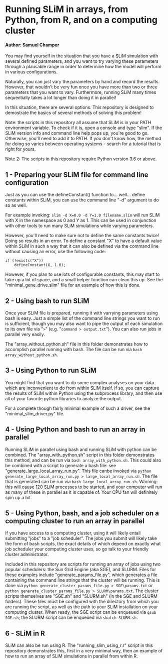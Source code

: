 # Running SLiM in arrays, from Python, from R, and on a computing cluster

#### Author: Samuel Champer

You may find yourself in the situation that you have a SLiM simulation with several defined parameters, and you want to try varying these parameters through a plausable range in order to determine how the model will perform in various configurations.

Naturally, you can just vary the parameters by hand and record the results. However, that wouldn't be very fun once you have more than two or three parameters that you want to vary. Furthermore, running SLiM many times sequentially takes a lot longer than doing it in parallel!

In this situation, there are several options. This repository is designed to demostrate the basics of several methods of solving this problem!

Note: the scripts in this repository all assume that SLiM is in your PATH environment variable. To check if it is, open a console and type "slim". If the SLiM version info and command line help pops up, you're good to go. Otherwise, you'll need to add it to PATH. If you don't know how, the method for doing so varies between operating systems - search for a tutorial that is right for yours.

Note 2: The scripts in this repository require Python version 3.6 or above.

## 1 - Preparing your SLiM file for command line configuration

Just as you can use the defineConstant() function to... well... define constants within SLiM, you can use the command line "-d" argument to do so as well.

For example invoking: ``slim -d X=0.0 -d Y=1.0 filename.slim`` will run SLiM with X in the namespace as 0 and Y as 1. This can be used in conjunction with other tools to run many SLiM simulations while varying parameters.

However, you'll need to make sure not to define the same constants twice! Doing so results in an error. To define a constant "X" to have a default value within SLiM in such a way that it can also be defined via the command line without causing an error, use the following code:
```
if (!exists("X"))
    defineConstant(X, 1.0);
```
However, if you plan to use lots of configurable constants, this may start to take up a lot of space, and a small helper function can clean this up. See the "minimal_gene_drive.slim" file for an example of how this is done.

## 2 - Using bash to run SLiM

Once your SLiM file is prepared, running it with varrying parameters using bash is easy. Just a simple list of the command line strings you want to run is sufficient, though you may also want to pipe the output of each simulation to its own file via "``>``" (e.g. "``command > output.txt``"). You can also run jobs in parallel very easily.

The "array_without_python.sh" file in this folder demonstrates how to accomplish parallel running with bash. The file can be run via ``bash array_without_python.sh``.

## 3 - Using Python to run SLiM

You might find that you want to do some complex analyses on your data which are inconvenient to do from within SLiM itself. If so, you can capture the results of SLiM within Python using the subprocess library, and then use all of your favorite python libraries to analyze the output.

For a complete though fairly minimal example of such a driver, see the "minimal_slim_driver.py" file.

## 4 - Using Python and bash to run an array in parallel

Running SLiM in parallel using bash and running SLiM with python can be combined. The "array_with_python.sh" script in this folder demonstrates this method, and can be run via ``bash array_with_python.sh``. This could also be combined with a script to generate a bash file: see "generate_large_local_array_run.py". This file canbe invoked via ``python generate_large_local_array_run.py > large_local_array_run.sh``. The file that is generated can be run via ``bash large_local_array_run.sh``. Warning: this will cause 120 SLiM processes to be started, and your computer will run as many of these in parallel as it is capable of. Your CPU fan will definitely spin up a bit.

## 5 - Using Python, bash, and a job scheduler on a computing cluster to run an array in parallel

If you have access to a computing cluster, using it will likely entail submitting "jobs" to a "job scheduler". The jobs you submit will likely take the form of bash scripts, the exact details of which depend on exactly what job scheduler your computing cluster uses, so go talk to your friendly cluster administrator.

Included in this repository are scripts for running an array of jobs using two popular schedulers: the Sun Grid Engine (aka SGE), and SLURM. Files for these examples include "generate_params_file.py", which generates a file containing the command line strings that the cluster will be running. This is done via ``python generate_cluster_params_file.py > SGE\params.txt`` or ``python generate_cluster_params_file.py > SLURM\params.txt``. The cluster scripts themselves are "SGE.sh" and "SLURM.sh" (in the SGE and SLURM folders). These files must be configured with the directory from which you are running the script, as well as the path to your SLiM installation on your computing cluster. When ready, the SGE script can be enqueued via ``qsub SGE.sh``; the SLURM script can be enqueued via ``sbatch SLURM.sh``.

## 6 - SLiM in R

SLiM can also be run using R. The "running_slim_using_r.r" script in this repository demonstrates this, first in a very minimal way, then an example of how to run an array of SLiM simulations in parallel from within R.
